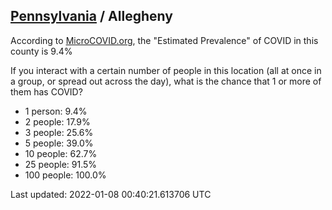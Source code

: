 
## [Pennsylvania](/united-states/pennsylvania) / Allegheny

According to [MicroCOVID.org](http://microcovid.org),
the "Estimated Prevalence" of COVID in this county is 9.4%

If you interact with a certain number of people in this location
(all at once in a group, or spread out across the day), what is the chance that
1 or more of them has COVID?

- 1 person: 9.4%
- 2 people: 17.9%
- 3 people: 25.6%
- 5 people: 39.0%
- 10 people: 62.7%
- 25 people: 91.5%
- 100 people: 100.0%

Last updated: 2022-01-08 00:40:21.613706 UTC
